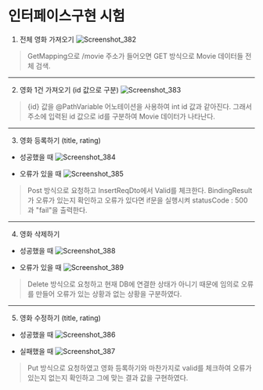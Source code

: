 
# 인터페이스구현 시험

1. 전체 영화 가져오기
![Screenshot_382](https://user-images.githubusercontent.com/74044226/104999885-efbe5f80-5a70-11eb-98fc-c5aea1a892f0.png)

> GetMapping으로 /movie 주소가 들어오면 GET 방식으로 Movie 데이터들 전체 검색.

------------

2. 영화 1건 가져오기 (id 값으로 구분)
![Screenshot_383](https://user-images.githubusercontent.com/74044226/105000015-25fbdf00-5a71-11eb-8f30-b13105938b99.png)

> {id} 값을 @PathVariable 어노테이션을 사용하여 int id 값과 같아진다. 그래서 주소에 입력된 id 값으로 id를 구분하여 Movie 데이터가 나타난다.

------------

3. 영화 등록하기 (title, rating)
- 성공했을 때
![Screenshot_384](https://user-images.githubusercontent.com/74044226/105000343-8e4ac080-5a71-11eb-9653-888e73e9e1bb.png)

- 오류가 있을 때
![Screenshot_385](https://user-images.githubusercontent.com/74044226/105000682-f4cfde80-5a71-11eb-9996-9cf409869fb9.png)

> Post 방식으로 요청하고 InsertReqDto에서 Valid를 체크한다. BindingResult가 오류가 있는지 확인하고 오류가 있다면 if문을 실행시켜 statusCode : 500 과 "fail"을 출력한다.

------------

4. 영화 삭제하기
- 성공했을 때
![Screenshot_388](https://user-images.githubusercontent.com/74044226/105000823-2f397b80-5a72-11eb-8c0c-11c10803dc1c.png)

- 오류가 있을 때
![Screenshot_389](https://user-images.githubusercontent.com/74044226/105000854-3d879780-5a72-11eb-8368-6ca4ecc52af3.png)

> Delete 방식으로 요청하고 현재 DB에 연결한 상태가 아니기 때문에 임의로 오류를 만들어 오류가 있는 상황과 없는 상황을 구분하였다.

------------

5. 영화 수정하기 (title, rating)
- 성공했을 때
![Screenshot_386](https://user-images.githubusercontent.com/74044226/105000973-6b6cdc00-5a72-11eb-83c2-fa7cdcbcfddb.png)

- 실패했을 때
![Screenshot_387](https://user-images.githubusercontent.com/74044226/105001009-77589e00-5a72-11eb-9b73-66e82bdd0386.png)

> Put 방식으로 요청하였고 영화 등록하기와 마찬가지로 valid를 체크하여 오류가 있는지 없는지 확인하고 그에 맞는 결과 값을 구현하였다.
